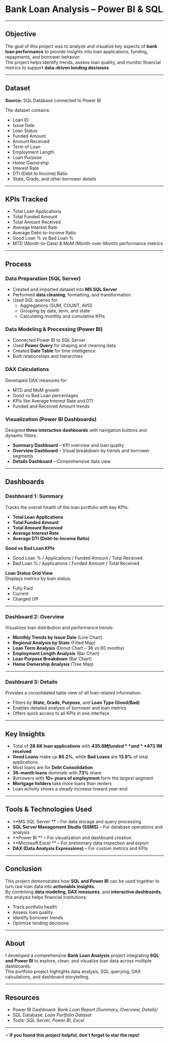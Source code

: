 #  Bank Loan Analysis – Power BI & SQL

---

##  Objective
The goal of this project was to analyze and visualize key aspects of **bank loan performance** to provide insights into loan applications, funding, repayments, and borrower behavior.  
The project helps identify trends, assess loan quality, and monitor financial metrics to support **data-driven lending decisions**.

---

##  Dataset
**Source:** SQL Database connected to Power BI  

The dataset contains:
- Loan ID  
- Issue Date  
- Loan Status  
- Funded Amount  
- Amount Received  
- Term of Loan 
- Employment Length  
- Loan Purpose  
- Home Ownership  
- Interest Rate  
- DTI (Debt to Income) Ratio  
- State, Grade, and other borrower details  

---

##  KPIs Tracked
- Total Loan Applications  
- Total Funded Amount  
- Total Amount Received  
- Average Interest Rate  
- Average Debt-to-Income Ratio  
- Good Loan % vs Bad Loan %  
- MTD (Month-to-Date) & MoM (Month-over-Month) performance metrics  

---

##  Process

###  Data Preparation (SQL Server)
- Created and imported dataset into **MS SQL Server**
- Performed **data cleaning**, formatting, and transformation  
- Used SQL queries for:
  - Aggregations (SUM, COUNT, AVG)
  - Grouping by date, term, and state  
  - Calculating monthly and cumulative KPIs  

###  Data Modeling & Processing (Power BI)
- Connected Power BI to SQL Server  
- Used **Power Query** for shaping and cleaning data  
- Created **Date Table** for time intelligence  
- Built relationships and hierarchies  

###  DAX Calculations
Developed DAX measures for:
- MTD and MoM growth  
- Good vs Bad Loan percentages  
- KPIs like Average Interest Rate and DTI  
- Funded and Received Amount trends  

###  Visualization (Power BI Dashboards)
Designed **three interactive dashboards** with navigation buttons and dynamic filters:
- **Summary Dashboard** – KPI overview and loan quality  
- **Overview Dashboard** – Visual breakdown by trends and borrower segments  
- **Details Dashboard** – Comprehensive data view  

---

##  Dashboards

###  Dashboard 1: Summary

Tracks the overall health of the loan portfolio with key KPIs:
- **Total Loan Applications**  
- **Total Funded Amount**  
- **Total Amount Received**  
- **Average Interest Rate**  
- **Average DTI (Debt-to-Income Ratio)**  

**Good vs Bad Loan KPIs**
- Good Loan % / Applications / Funded Amount / Total Received  
- Bad Loan % / Applications / Funded Amount / Total Received  

**Loan Status Grid View**  
Displays metrics by loan status:
- Fully Paid  
- Current  
- Charged Off  

---

###  Dashboard 2: Overview
Visualizes loan distribution and performance trends:
- **Monthly Trends by Issue Date** (Line Chart)  
- **Regional Analysis by State** (Filled Map)  
- **Loan Term Analysis** (Donut Chart – 36 vs 60 months)  
- **Employment Length Analysis** (Bar Chart)  
- **Loan Purpose Breakdown** (Bar Chart)  
- **Home Ownership Analysis** (Tree Map)  

---

###  Dashboard 3: Details
Provides a consolidated table view of all loan-related information:
- Filters by **State, Grade, Purpose**, and **Loan Type (Good/Bad)**  
- Enables detailed analysis of borrower and loan metrics  
- Offers quick access to all KPIs in one interface  

---

##  Key Insights
- Total of **38.6K loan applications** with **$435.8M funded** and **$473.1M received**  
- **Good Loans** make up **86.2%**, while **Bad Loans** are **13.8%** of total applications  
- Most loans are for **Debt Consolidation**  
- **36-month loans** dominate with **73%** share  
- Borrowers with **10+ years of employment** form the largest segment  
- **Mortgage holders** take more loans than renters  
- Loan activity shows a steady increase toward year-end  

---

##  Tools & Technologies Used
- **MS SQL Server ** – For data storage and query processing  
- **SQL Server Management Studio (SSMS)** – For database operations and analysis  
- **Power BI ** – For visualization and dashboard creation  
- **Microsoft Excel ** – For preliminary data inspection and export  
- **DAX (Data Analysis Expressions)** – For custom metrics and KPIs  

---

## Conclusion
This project demonstrates how **SQL and Power BI** can be used together to turn raw loan data into **actionable insights**.  
By combining **data modeling, DAX measures**, and **interactive dashboards**, this analysis helps financial institutions:
- Track portfolio health  
- Assess loan quality  
- Identify borrower trends  
- Optimize lending decisions  

---

##  About
I developed a comprehensive **Bank Loan Analysis** project integrating **SQL and Power BI** to explore, clean, and visualize loan data across multiple dashboards.  
This portfolio project highlights data analysis, SQL querying, DAX calculations, and dashboard storytelling.

---

##  Resources
- Power BI Dashboard: *Bank Loan Report (Summary, Overview, Details)*  
- SQL Database: *Loan Portfolio Dataset*  
- Tools: *SQL Server, Power BI, Excel*

---

⭐ **If you found this project helpful, don't forget to star the repo!**
